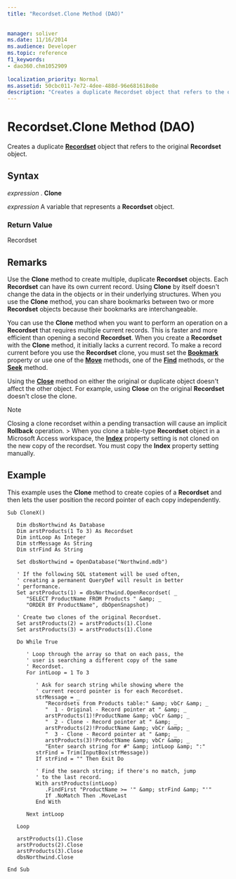 ```yaml
---
title: "Recordset.Clone Method (DAO)"
 
 
manager: soliver
ms.date: 11/16/2014
ms.audience: Developer
ms.topic: reference
f1_keywords:
- dao360.chm1052909
  
localization_priority: Normal
ms.assetid: 50cbc011-7e72-4dee-488d-96e681618e8e
description: "Creates a duplicate Recordset object that refers to the original Recordset object."
---
```


# Recordset.Clone Method (DAO)

Creates a duplicate **[Recordset](recordset-object-dao.md)** object that refers to the original **Recordset** object. 
  
## Syntax

 *expression*  . **Clone**
  
 *expression*  A variable that represents a **Recordset** object. 
  
### Return Value

Recordset
  
## Remarks

Use the **Clone** method to create multiple, duplicate **Recordset** objects. Each **Recordset** can have its own current record. Using **Clone** by itself doesn't change the data in the objects or in their underlying structures. When you use the **Clone** method, you can share bookmarks between two or more **Recordset** objects because their bookmarks are interchangeable. 
  
You can use the **Clone** method when you want to perform an operation on a **Recordset** that requires multiple current records. This is faster and more efficient than opening a second **Recordset**. When you create a **Recordset** with the **Clone** method, it initially lacks a current record. To make a record current before you use the **Recordset** clone, you must set the **[Bookmark](recordset-bookmark-property-dao.md)** property or use one of the **[Move](recordset-movefirst-method-dao.md)** methods, one of the **[Find](recordset-findfirst-method-dao.md)** methods, or the **[Seek](recordset-seek-method-dao.md)** method. 
  
Using the **[Close](connection-close-method-dao.md)** method on either the original or duplicate object doesn't affect the other object. For example, using **Close** on the original **Recordset** doesn't close the clone. 
  
> [!NOTE]
>  Closing a clone recordset within a pending transaction will cause an implicit **Rollback** operation. >  When you clone a table-type **Recordset** object in a Microsoft Access workspace, the **[Index](recordset2-index-property-dao.md)** property setting is not cloned on the new copy of the recordset. You must copy the **Index** property setting manually. 
  
## Example

This example uses the **Clone** method to create copies of a **Recordset** and then lets the user position the record pointer of each copy independently. 
  
```
Sub CloneX() 
 
   Dim dbsNorthwind As Database 
   Dim arstProducts(1 To 3) As Recordset 
   Dim intLoop As Integer 
   Dim strMessage As String 
   Dim strFind As String 
 
   Set dbsNorthwind = OpenDatabase("Northwind.mdb") 
 
   ' If the following SQL statement will be used often,  
   ' creating a permanent QueryDef will result in better 
   ' performance. 
   Set arstProducts(1) = dbsNorthwind.OpenRecordset( _ 
      "SELECT ProductName FROM Products " &amp; _ 
      "ORDER BY ProductName", dbOpenSnapshot) 
 
   ' Create two clones of the original Recordset. 
   Set arstProducts(2) = arstProducts(1).Clone 
   Set arstProducts(3) = arstProducts(1).Clone 
 
   Do While True 
 
      ' Loop through the array so that on each pass, the  
      ' user is searching a different copy of the same  
      ' Recordset. 
      For intLoop = 1 To 3 
 
         ' Ask for search string while showing where the 
         ' current record pointer is for each Recordset. 
         strMessage = _ 
            "Recordsets from Products table:" &amp; vbCr &amp; _ 
            "  1 - Original - Record pointer at " &amp; _ 
            arstProducts(1)!ProductName &amp; vbCr &amp; _ 
            "  2 - Clone - Record pointer at " &amp; _ 
            arstProducts(2)!ProductName &amp; vbCr &amp; _ 
            "  3 - Clone - Record pointer at " &amp; _ 
            arstProducts(3)!ProductName &amp; vbCr &amp; _ 
            "Enter search string for #" &amp; intLoop &amp; ":" 
         strFind = Trim(InputBox(strMessage)) 
         If strFind = "" Then Exit Do 
 
         ' Find the search string; if there's no match, jump 
         ' to the last record. 
         With arstProducts(intLoop) 
            .FindFirst "ProductName >= '" &amp; strFind &amp; "'" 
            If .NoMatch Then .MoveLast 
         End With 
 
      Next intLoop 
 
   Loop 
 
   arstProducts(1).Close 
   arstProducts(2).Close 
   arstProducts(3).Close 
   dbsNorthwind.Close 
 
End Sub 

```


